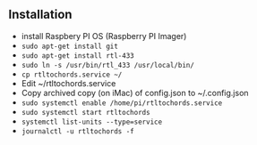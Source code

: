 ## Installation

- install Raspbery PI OS (Raspberry PI Imager)
- `sudo apt-get install git`
- `sudo apt-get install rtl-433`
- `sudo ln -s /usr/bin/rtl_433 /usr/local/bin/`
- `cp rtltochords.service ~/`
- Edit ~/rtltochords.service
- Copy archived copy (on iMac) of config.json to ~/.config.json
- `sudo systemctl enable /home/pi/rtltochords.service`
- `sudo systemctl start rtltochords`
- `systemctl list-units --type=service`
- `journalctl -u rtltochords -f`
